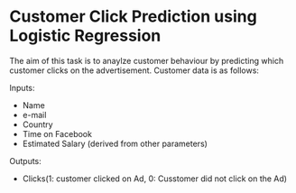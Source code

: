 # Customer Click Prediction using Logistic Regression

The aim of this task is to anaylze customer behaviour by predicting which customer clicks on the advertisement. Customer data is as follows:

Inputs:
- Name
- e-mail
- Country
- Time on Facebook
- Estimated Salary (derived from other parameters)

Outputs:
- Clicks(1: customer clicked on Ad, 0: Cusstomer did not click on the Ad)
